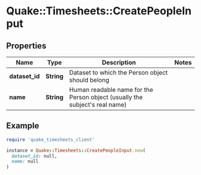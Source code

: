 # Quake::Timesheets::CreatePeopleInput

## Properties

| Name | Type | Description | Notes |
| ---- | ---- | ----------- | ----- |
| **dataset_id** | **String** | Dataset to which the Person object should belong |  |
| **name** | **String** | Human readable name for the Person object (usually the subject&#39;s real name) |  |

## Example

```ruby
require 'quake_timesheets_client'

instance = Quake::Timesheets::CreatePeopleInput.new(
  dataset_id: null,
  name: null
)
```

